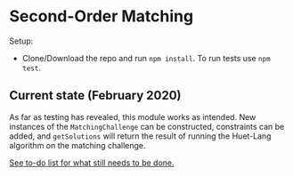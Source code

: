 
# Second-Order Matching

Setup:

- Clone/Download the repo and run `npm install`. To run tests use
  `npm test`.

## Current state (February 2020)

As far as testing has revealed, this module works as intended. New instances of
the `MatchingChallenge` can be constructed, constraints can be added, and
`getSolutions` will return the result of running the Huet-Lang algorithm on the
matching challenge.

[See to-do list for what still needs to be done.](to-dos.md)
